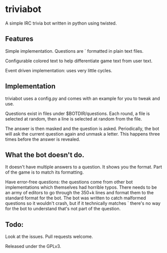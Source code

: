 triviabot
=========

A simple IRC trivia bot written in python using twisted.

Features
--------

Simple implementation. Questions are <string>`<string> formatted in plain text files.

Configurable colored text to help differentiate game text from user text.

Event driven implementation: uses very little cycles.

Implementation
--------------

triviabot uses a config.py and comes with an example for you to tweak and use.

Questions exist in files under $BOTDIR/questions.
Each round, a file is selected at random, then a line is selected at random from the file.

The answer is then masked and the question is asked. Periodically, the bot will ask the current question
again and unmask a letter. This happens three times before the answer is revealed.

What the bot doesn't do.
------------------------

It doesn't have multiple answers to a question. It shows you the format. Part of the game is to match its formatting.

Have error-free questions: the questions come from other bot implementations which themselves had horrible typos.
There needs to be an army of editors to go through the 350+k lines and format them to the standard format for the bot.
The bot was written to catch malformed questions so it wouldn't crash, but if it technically matches <string>`<string>
there's no way for the bot to understand that's not part of the question.

Todo:
-----

Look at the issues. Pull requests welcome.

Released under the GPLv3.
